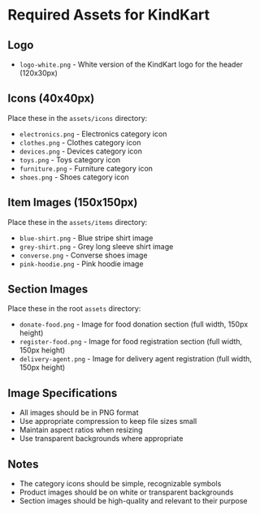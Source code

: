 # Required Assets for KindKart

## Logo
- `logo-white.png` - White version of the KindKart logo for the header (120x30px)

## Icons (40x40px)
Place these in the `assets/icons` directory:
- `electronics.png` - Electronics category icon
- `clothes.png` - Clothes category icon
- `devices.png` - Devices category icon
- `toys.png` - Toys category icon
- `furniture.png` - Furniture category icon
- `shoes.png` - Shoes category icon

## Item Images (150x150px)
Place these in the `assets/items` directory:
- `blue-shirt.png` - Blue stripe shirt image
- `grey-shirt.png` - Grey long sleeve shirt image
- `converse.png` - Converse shoes image
- `pink-hoodie.png` - Pink hoodie image

## Section Images
Place these in the root `assets` directory:
- `donate-food.png` - Image for food donation section (full width, 150px height)
- `register-food.png` - Image for food registration section (full width, 150px height)
- `delivery-agent.png` - Image for delivery agent registration (full width, 150px height)

## Image Specifications
- All images should be in PNG format
- Use appropriate compression to keep file sizes small
- Maintain aspect ratios when resizing
- Use transparent backgrounds where appropriate

## Notes
- The category icons should be simple, recognizable symbols
- Product images should be on white or transparent backgrounds
- Section images should be high-quality and relevant to their purpose 